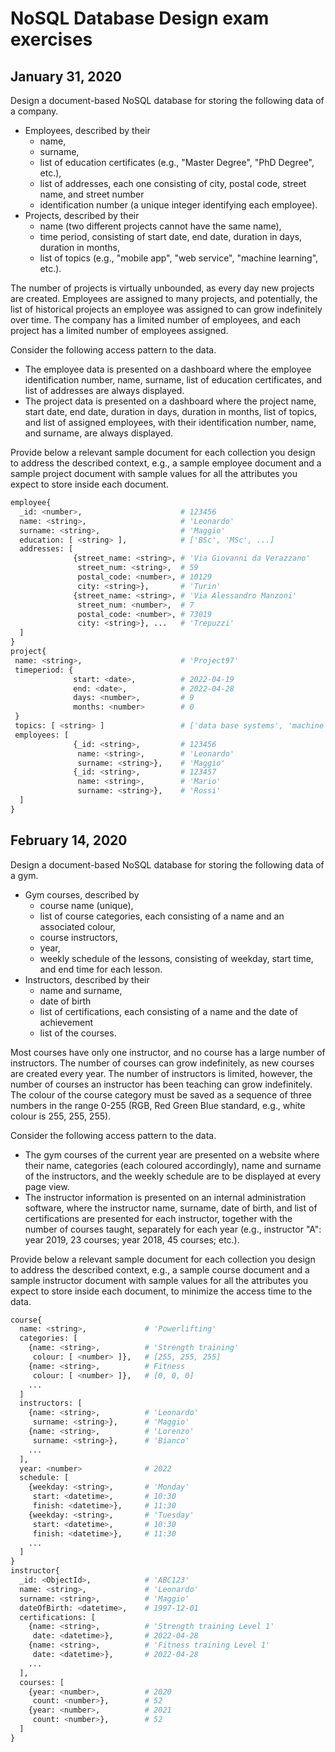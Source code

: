 # NoSQL Database Design exam exercises
## January 31, 2020
Design a document-based NoSQL database for storing the following data of a company.
- Employees, described by their
  - name,
  - surname,
  - list of education certificates (e.g., "Master Degree", "PhD Degree", etc.),
  - list of addresses, each one consisting of city, postal code, street name, and street number
  - identification number (a unique integer identifying each employee).
- Projects, described by their
  - name (two different projects cannot have the same name),
  - time period, consisting of start date, end date, duration in days, duration in months,
  - list of topics (e.g., "mobile app", "web service", "machine learning", etc.).

The number of projects is virtually unbounded, as every day new projects are created. Employees are assigned to many projects, and potentially, the list of historical projects an employee was assigned to can grow indefinitely over time. The company has a limited number of employees, and each project has a limited number of employees assigned.

Consider the following access pattern to the data.
- The employee data is presented on a dashboard where the employee identification number, name, surname, list of education certificates, and list of addresses are always displayed.
- The project data is presented on a dashboard where the project name, start date, end date, duration in days, duration in months, list of topics, and list of assigned employees, with their identification number, name, and surname, are always displayed.

Provide below a relevant sample document for each collection you design to address the described context, e.g., a sample employee document and a sample project document with sample values for all the attributes you expect to store inside each document.
```python
employee{
  _id: <number>,                      # 123456
  name: <string>,                     # 'Leonardo'
  surname: <string>,                  # 'Maggio'
  education: [ <string> ],            # ['BSc', 'MSc', ...]
  addresses: [
              {street_name: <string>, # 'Via Giovanni da Verazzano'
               street_num: <string>,  # 59
               postal_code: <number>, # 10129
               city: <string>},       # 'Turin'
              {street_name: <string>, # 'Via Alessandro Manzoni'
               street_num: <number>,  # 7
               postal_code: <number>, # 73019
               city: <string>}, ...   # 'Trepuzzi' 
  ]
}
project{
 name: <string>,                      # 'Project97'
 timeperiod: {
              start: <date>,          # 2022-04-19
              end: <date>,            # 2022-04-28
              days: <number>,         # 9
              months: <number>        # 0
 }
 topics: [ <string> ]                 # ['data base systems', 'machine learning', ...]
 employees: [
              {_id: <string>,         # 123456
               name: <string>,        # 'Leonardo'
               surname: <string>},    # 'Maggio'
              {_id: <string>,         # 123457
               name: <string>,        # 'Mario'
               surname: <string>},    # 'Rossi'
  ]
}
```
## February 14, 2020
Design a document-based NoSQL database for storing the following data of a gym.
- Gym courses, described by
  - course name (unique),
  - list of course categories, each consisting of a name and an associated colour,
  - course instructors,
  - year,
  - weekly schedule of the lessons, consisting of weekday, start time, and end time for each lesson.
- Instructors, described by their
  - name and surname,
  - date of birth
  - list of certifications, each consisting of a name and the date of achievement
  - list of the courses.

Most courses have only one instructor, and no course has a large number of instructors. The number of courses can grow indefinitely, as new courses are created every year. The number of instructors is limited, however, the number of courses an instructor has been teaching can grow indefinitely. The colour of the course category must be saved as a sequence of three numbers in the range 0-255 (RGB, Red Green Blue standard, e.g., white colour is 255, 255, 255).

Consider the following access pattern to the data.
- The gym courses of the current year are presented on a website where their name, categories (each coloured accordingly), name and surname of the instructors, and the weekly schedule are to be displayed at every page view.
- The instructor information is presented on an internal administration software, where the instructor name, surname, date of birth, and list of certifications are presented for each instructor, together with the number of courses taught, separately for each year (e.g., instructor "A": year 2019, 23 courses; year 2018, 45 courses; etc.).

Provide below a relevant sample document for each collection you design to address the described context, e.g., a sample course document and a sample instructor document with sample values for all the attributes you expect to store inside each document, to minimize the access time to the data.
```python
course{
  name: <string>,             # 'Powerlifting'
  categories: [
    {name: <string>,          # 'Strength training'
     colour: [ <number> ]},   # [255, 255, 255]
    {name: <string>,          # Fitness
     colour: [ <number> ]},   # [0, 0, 0]
    ...
  ]
  instructors: [
    {name: <string>,          # 'Leonardo'
     surname: <string>},      # 'Maggio'
    {name: <string>,          # 'Lorenzo'
     surname: <string>},      # 'Bianco'
    ...
  ],
  year: <number>              # 2022
  schedule: [
    {weekday: <string>,       # 'Monday'
     start: <datetime>,       # 10:30
     finish: <datetime>},     # 11:30
    {weekday: <string>,       # 'Tuesday'
     start: <datetime>,       # 10:30
     finish: <datetime>},     # 11:30
    ...
  ]
}
instructor{
  _id: <ObjectId>,            # 'ABC123'
  name: <string>,             # 'Leonardo'
  surname: <string>,          # 'Maggio'
  dateOfBirth: <datetime>,    # 1997-12-01
  certifications: [
    {name: <string>,          # 'Strength training Level 1'
     date: <datetime>},       # 2022-04-28
    {name: <string>,          # 'Fitness training Level 1'
     date: <datetime>},       # 2022-04-28
    ...
  ],
  courses: [
    {year: <number>,          # 2020
     count: <number>},        # 52
    {year: <number>,          # 2021
     count: <number>},        # 52
  ]
}
```
